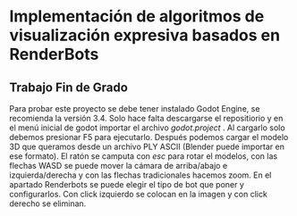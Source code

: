 # Implementación de algoritmos de visualización expresiva basados en RenderBots
## Trabajo Fin de Grado

Para probar este proyecto se debe tener instalado Godot Engine, se recomienda la versión 3.4. Solo hace falta descargarse el repositiorio y en el menú inicial de godot importar el archivo _godot.project_ . Al cargarlo solo debemos presionar F5 para ejecutarlo. Después podemos cargar el modelo 3D que queramos desde un archivo PLY ASCII (Blender puede importar en ese formato). El ratón se camputa con _esc_ para rotar el modelos, con las flechas WASD se puede mover la cámara de arriba/abajo e izquierda/derecha y con las flechas tradicionales hacemos zoom. En el apartado Renderbots se puede elegir el tipo de bot que poner y configurarlos. Con click izquierdo se colocan en la imagen y con click derecho se eliminan.
